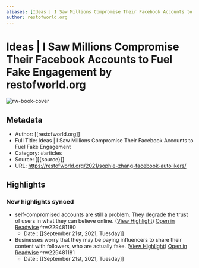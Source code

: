 ```yaml
---
aliases: [Ideas | I Saw Millions Compromise Their Facebook Accounts to Fuel Fake Engagement, Ideas | I Saw Millions Compromise Their Facebook Accounts to Fuel Fake Engagement]
author: restofworld.org
---
```

# Ideas | I Saw Millions Compromise Their Facebook Accounts to Fuel Fake Engagement by restofworld.org

![rw-book-cover](https://readwise-assets.s3.amazonaws.com/static/images/article2.74d541386bbf.png)

## Metadata
- Author: [[restofworld.org]]
- Full Title: Ideas | I Saw Millions Compromise Their Facebook Accounts to Fuel Fake Engagement
- Category: #articles
- Source: [[{source}]]
- URL: https://restofworld.org/2021/sophie-zhang-facebook-autolikers/

## Highlights
### New highlights synced
- self-compromised accounts are still a problem. They degrade the trust of users in what they can believe online. ([View Highlight](https://instapaper.com/read/1421938639/17516012)) [Open in Readwise](https://readwise.io/open/229481180) ^rw229481180
    - Date:: [[September 21st, 2021, Tuesday]]
- Businesses worry that they may be paying influencers to share their content with followers, who are actually fake. ([View Highlight](https://instapaper.com/read/1421938639/17516022)) [Open in Readwise](https://readwise.io/open/229481181) ^rw229481181
    - Date:: [[September 21st, 2021, Tuesday]]
